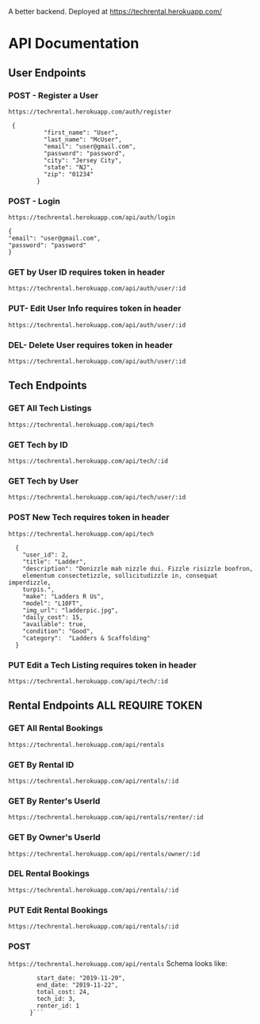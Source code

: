 A better backend. Deployed at https://techrental.herokuapp.com/

# API Documentation

## User Endpoints

### POST - Register a User 
`https://techrental.herokuapp.com/auth/register`

```
 {
          "first_name": "User",
          "last_name": "McUser",
          "email": "user@gmail.com",
          "password": "password",
          "city": "Jersey City",
          "state": "NJ",
          "zip": "01234"
        }
```

### POST - Login 
`https://techrental.herokuapp.com/api/auth/login`
```
{
"email": "user@gmail.com",
"password": "password"
}
```

### GET by User ID **requires token in header**
`https://techrental.herokuapp.com/api/auth/user/:id` 

### PUT- Edit User Info **requires token in header**
`https://techrental.herokuapp.com/api/auth/user/:id`

### DEL- Delete User **requires token in header**
`https://techrental.herokuapp.com/api/auth/user/:id`

## Tech Endpoints

### GET All Tech Listings 
`https://techrental.herokuapp.com/api/tech`

### GET Tech by ID 
`https://techrental.herokuapp.com/api/tech/:id`

### GET Tech by User 
`https://techrental.herokuapp.com/api/tech/user/:id`

### POST New Tech **requires token in header**
`https://techrental.herokuapp.com/api/tech`
```
  {
    "user_id": 2,
    "title": "Ladder",
    "description": "Donizzle mah nizzle dui. Fizzle risizzle boofron, 
    elementum consectetizzle, sollicitudizzle in, consequat imperdizzle,
    turpis.",
    "make": "Ladders R Us",
    "model": "L10FT",
    "img_url": "ladderpic.jpg",
    "daily_cost": 15,
    "available": true,
    "condition": "Good",
    "category":  "Ladders & Scaffolding"
  }
  ```

### PUT Edit a Tech Listing **requires token in header**
`https://techrental.herokuapp.com/api/tech/:id` 

## Rental Endpoints  **ALL REQUIRE TOKEN**

### GET All Rental Bookings
`https://techrental.herokuapp.com/api/rentals`

### GET By Rental ID 
`https://techrental.herokuapp.com/api/rentals/:id`

### GET By Renter's UserId 
`https://techrental.herokuapp.com/api/rentals/renter/:id`

### GET By Owner's UserId 
`https://techrental.herokuapp.com/api/rentals/owner/:id`
### DEL Rental Bookings
`https://techrental.herokuapp.com/api/rentals/:id`

### PUT Edit Rental Bookings
`https://techrental.herokuapp.com/api/rentals/:id`

### POST 
`https://techrental.herokuapp.com/api/rentals` 
Schema looks like:
  ```{
          start_date: "2019-11-20",
          end_date: "2019-11-22",
          total_cost: 24,
          tech_id: 3,
          renter_id: 1
        }```
